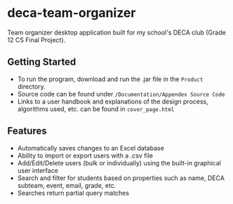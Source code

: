 # deca-team-organizer
Team organizer desktop application built for my school's DECA club (Grade 12 CS Final Project). 

## Getting Started
* To run the program, download and run the .jar file in the `Product` directory. 
* Source code can be found under `/Documentation/Appendex Source Code`
* Links to a user handbook and explanations of the design process, algorithms used, etc. can be found in `cover_page.html`

## Features
* Automatically saves changes to an Excel database
* Ability to import or export users with a .csv file
* Add/Edit/Delete users (bulk or individually) using the built-in graphical user interface
* Search and filter for students based on properties such as name, DECA subteam, event, email, grade, etc.
* Searches return partial query matches

